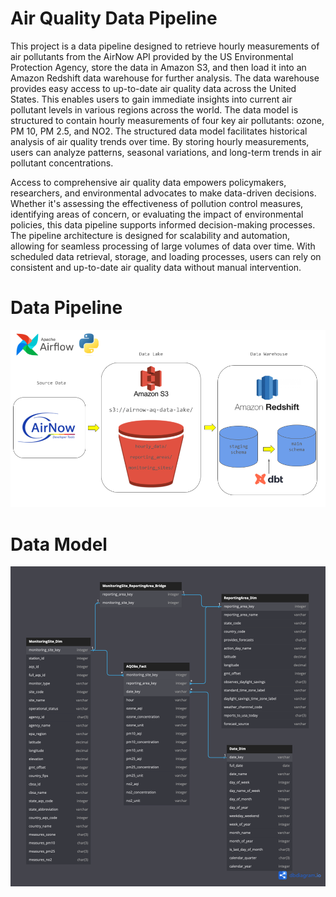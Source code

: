 # Air Quality Data Pipeline

This project is a data pipeline designed to retrieve hourly measurements of air pollutants from the AirNow API provided by the US Environmental Protection Agency, store the data in Amazon S3, and then load it into an Amazon Redshift data warehouse for further analysis. The data warehouse provides easy access to up-to-date air quality data across the United States. This enables users to gain immediate insights into current air pollutant levels in various regions across the world. The data model is structured to contain hourly measurements of four key air pollutants: ozone, PM 10, PM 2.5, and NO2. The structured data model facilitates historical analysis of air quality trends over time. By storing hourly measurements, users can analyze patterns, seasonal variations, and long-term trends in air pollutant concentrations.

Access to comprehensive air quality data empowers policymakers, researchers, and environmental advocates to make data-driven decisions. Whether it's assessing the effectiveness of pollution control measures, identifying areas of concern, or evaluating the impact of environmental policies, this data pipeline supports informed decision-making processes. The pipeline architecture is designed for scalability and automation, allowing for seamless processing of large volumes of data over time. With scheduled data retrieval, storage, and loading processes, users can rely on consistent and up-to-date air quality data without manual intervention.

# Data Pipeline
![Data Pipeline](images/data_pipeline_diagram.png)

# Data Model
![Data Model](images/AirNow_AQObs_Data_Model.png)